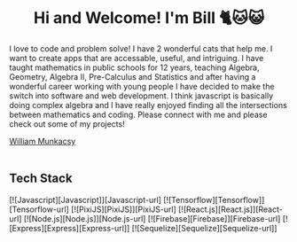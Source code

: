 <div>
<h1 align="center">Hi and Welcome! I'm Bill 🐈🐱😺</h1>
<p align="left">I love to code and problem solve! I have 2 wonderful cats that help me. I want to create apps that are accessable, useful, and intriguing. I have taught mathematics in public schools for 12 years, teaching Algebra, Geometry, Algebra II, Pre-Calculus and Statistics and after having a wonderful career working with young people I have decided to make the switch into software and web development.  I think javascript is basically doing complex algebra and I have really enjoyed finding all the intersections between mathematics and coding.
    Please connect with me and please check out some of my projects!
</p>
</div>

<script src="https://platform.linkedin.com/badges/js/profile.js" async defer type="text/javascript"></script>

<div class="badge-base LI-profile-badge" data-locale="en_US" data-size="medium" data-theme="dark" data-type="VERTICAL" data-vanity="williammunkacsy" data-version="v1"><a class="badge-base__link LI-simple-link" href="https://www.linkedin.com/in/williammunkacsy?trk=profile-badge">William Munkacsy</a></div>

<br/>

<div><h2>Tech Stack</h2>
    <p>
        [![Javascript][Javascript]][Javascript-url]
        [![Tensorflow][Tensorflow]][Tensorflow-url]
        [![PixiJS][PixiJS]][PixiJS-url]
        [![React.js][React.js]][React-url]
        [![Node.js][Node.js]][Node.js-url]
        [![Firebase][Firebase]][Firebase-url]
        [![Express][Express][Express-url]]
        [![Sequelize][Sequelize][Sequelize-url]]
    </p>
</div>





<!--Vars-->

[React.js]: https://img.shields.io/badge/React-20232A?style=for-the-badge&logo=react&logoColor=61DAFB
[React-url]: https://reactjs.org/

[Node.js]: https://img.shields.io/badge/Node.js-43853D?style=for-the-badge&logo=node.js&logoColor=white
[Node.js-url]: https://nodejs.org/en/

[Tensorflow]: https://img.shields.io/badge/TensorFlow-FF6F00?style=for-the-badge&logo=tensorflow&logoColor=white
[Tensorflow-url]: https://www.tensorflow.org/

[Javascript]: https://img.shields.io/badge/JavaScript-F7DF1E?style=for-the-badge&logo=javascript&logoColor=black
[Javascript-url]: https://www.javascript.com/

[Firebase]: https://img.shields.io/badge/Firebase-039BE5?style=for-the-badge&logo=Firebase&logoColor=white
[Firebase-url]: https://firebase.google.com/

[PixiJS]: https://img.shields.io/badge/pixiJS-eb1e62?style=for-the-badge&logo=javascript&logoColor=white
[PixiJS-url]: https://pixijs.com/

[Express]:https://img.shields.io/badge/E-Express-blue
[Express-url]:https://expressjs.com/

[Sequelize]:
[Sequelize-url]:https://sequelize.org/